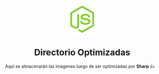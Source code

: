 <div align='center'><img src='../img/node.webp' width='100'>

# Directorio Optimizadas

</div>

Aquí se almacenarán las imágenes luego de ser optimizadas por <b>Sharp</b> 👍